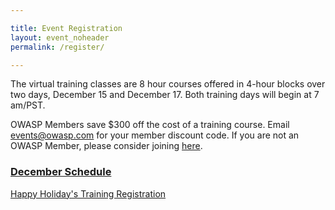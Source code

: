 ```yaml
---

title: Event Registration
layout: event_noheader
permalink: /register/

---
```

The virtual training classes are 8 hour courses offered in 4-hour blocks over two days, December 15 and December 17. Both training days will begin at 7 am/PST.

OWASP Members save $300 off the cost of a training course. Email events@owasp.com for your member discount code. If you are not an OWASP Member, please consider joining [here](https://owasp.org/membership/).

### [December Schedule](/schedule_dec/)
[Happy Holiday's Training Registration](https://www.eventbrite.com/e/happy-holidays-owasp-virtual-developer-training-dec-15-dec-17-tickets-220884460367)
